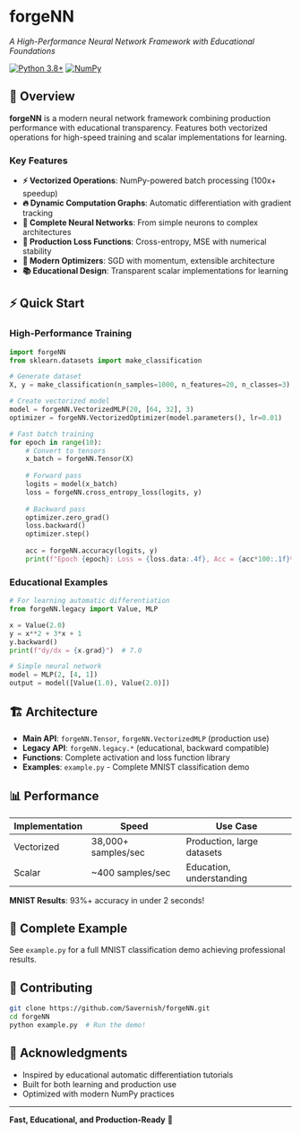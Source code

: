 # forgeNN
*A High-Performance Neural Network Framework with Educational Foundations*

[![Python 3.8+](https://img.shields.io/badge/python-3.8+-blue.svg)](https://www.python.org/downloads/)
[![NumPy](https://img.shields.io/badge/powered_by-NumPy-blue.svg)](https://numpy.org/)

## 🚀 Overview

**forgeNN** is a modern neural network framework combining production performance with educational transparency. Features both vectorized operations for high-speed training and scalar implementations for learning.

### Key Features

- **⚡ Vectorized Operations**: NumPy-powered batch processing (100x+ speedup)
- **🔥 Dynamic Computation Graphs**: Automatic differentiation with gradient tracking
- **🧠 Complete Neural Networks**: From simple neurons to complex architectures
- **🎯 Production Loss Functions**: Cross-entropy, MSE with numerical stability
- **🚀 Modern Optimizers**: SGD with momentum, extensible architecture
- **📚 Educational Design**: Transparent scalar implementations for learning

## ⚡ Quick Start

### High-Performance Training

```python
import forgeNN
from sklearn.datasets import make_classification

# Generate dataset
X, y = make_classification(n_samples=1000, n_features=20, n_classes=3)

# Create vectorized model  
model = forgeNN.VectorizedMLP(20, [64, 32], 3)
optimizer = forgeNN.VectorizedOptimizer(model.parameters(), lr=0.01)

# Fast batch training
for epoch in range(10):
    # Convert to tensors
    x_batch = forgeNN.Tensor(X)
    
    # Forward pass
    logits = model(x_batch)
    loss = forgeNN.cross_entropy_loss(logits, y)
    
    # Backward pass
    optimizer.zero_grad()
    loss.backward()
    optimizer.step()
    
    acc = forgeNN.accuracy(logits, y)
    print(f"Epoch {epoch}: Loss = {loss.data:.4f}, Acc = {acc*100:.1f}%")
```

### Educational Examples

```python
# For learning automatic differentiation
from forgeNN.legacy import Value, MLP

x = Value(2.0)
y = x**2 + 3*x + 1
y.backward()
print(f"dy/dx = {x.grad}")  # 7.0

# Simple neural network
model = MLP(2, [4, 1])
output = model([Value(1.0), Value(2.0)])
```

## 🏗️ Architecture

- **Main API**: `forgeNN.Tensor`, `forgeNN.VectorizedMLP` (production use)
- **Legacy API**: `forgeNN.legacy.*` (educational, backward compatible)
- **Functions**: Complete activation and loss function library
- **Examples**: `example.py` - Complete MNIST classification demo

## 📊 Performance

| Implementation | Speed | Use Case |
|---------------|-------|----------|
| Vectorized | 38,000+ samples/sec | Production, large datasets |
| Scalar | ~400 samples/sec | Education, understanding |

**MNIST Results**: 93%+ accuracy in under 2 seconds!

## 🚀 Complete Example

See `example.py` for a full MNIST classification demo achieving professional results.

## 🤝 Contributing

```bash
git clone https://github.com/Savernish/forgeNN.git
cd forgeNN
python example.py  # Run the demo!
```

## 🌟 Acknowledgments

- Inspired by educational automatic differentiation tutorials
- Built for both learning and production use
- Optimized with modern NumPy practices

---

**Fast, Educational, and Production-Ready** 🚀
